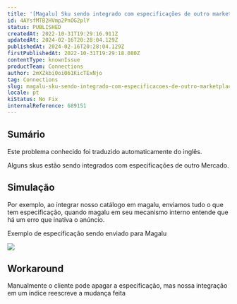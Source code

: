 ```yaml
---
title: '[Magalu] Sku sendo integrado com especificações de outro marketplace'
id: 4AYsfMTB2HVmp2PnOG2plY
status: PUBLISHED
createdAt: 2022-10-31T19:29:16.911Z
updatedAt: 2024-02-16T20:28:04.129Z
publishedAt: 2024-02-16T20:28:04.129Z
firstPublishedAt: 2022-10-31T19:29:18.080Z
contentType: knownIssue
productTeam: Connections
author: 2mXZkbi0oi061KicTExNjo
tag: Connections
slug: magalu-sku-sendo-integrado-com-especificacoes-de-outro-marketplace
locale: pt
kiStatus: No Fix
internalReference: 689151
---
```


## Sumário

<div class="alert alert-info">
  <p>Este problema conhecido foi traduzido automaticamente do inglês.</p>
</div>


Alguns skus estão sendo integrados com especificações de outro Mercado.



## Simulação


Por exemplo, ao integrar nosso catálogo em magalu, enviamos tudo o que tem especificação, quando magalu em seu mecanismo interno entende que há um erro que inativa o anúncio.

Exemplo de especificação sendo enviado para Magalu

 ![](https://vtexhelp.zendesk.com/attachments/token/22vLwpFtB3XtuJPNFA2aDpqvf/?name=image.png)


## Workaround


Manualmente o cliente pode apagar a especificação, mas nossa integração em um índice reescreve a mudança feita


